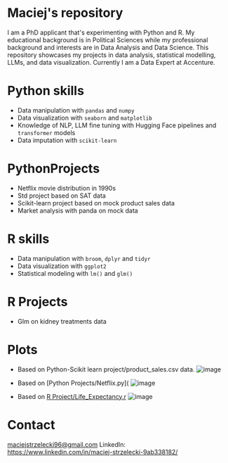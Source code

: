 # Maciej's repository
I am a PhD applicant that's experimenting with Python and R. My educational background is in Political Sciences while my professional background and interests are in Data Analysis and Data Science. This repository showcases my projects in data analysis, statistical modelling, LLMs, and data visualization. Currently I am a Data Expert at Accenture.

# Python skills
- Data manipulation with `pandas` and `numpy`
- Data visualization with `seaborn` and `matplotlib`
- Knowledge of NLP, LLM fine tuning with Hugging Face pipelines and `transformer` models
- Data imputation with `scikit-learn`
  
# PythonProjects
- Netflix movie distribution in 1990s
- Std project based on SAT data
- Scikit-learn project based on mock product sales data
- Market analysis with panda on mock data

# R skills
- Data manipulation with `broom`, `dplyr` and `tidyr`
- Data visualization with `ggplot2`
- Statistical modeling with `lm()` and `glm()`

# R Projects
- Glm on kidney treatments data

# Plots
- Based on Python-Scikit learn project/product_sales.csv data.
  ![image](https://github.com/user-attachments/assets/30e544fc-c354-4338-ab38-9cd5910ea11e)

- Based on [Python Projects/Netflix.py](
  ![image](https://github.com/user-attachments/assets/c8dcbd49-fbb1-495a-a3e4-45edd4135c95)

- Based on [R Project/Life_Expectancy.r](https://github.com/maciohinda21/repo/blob/main/R%20Projects/Life_Expectancy.r)
  ![image](https://github.com/user-attachments/assets/4213dbb3-0c89-4a9d-b087-eb003cdef53b)



# Contact
maciejstrzelecki96@gmail.com
LinkedIn: https://www.linkedin.com/in/maciej-strzelecki-9ab338182/

